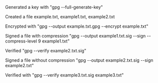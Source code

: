 Generated a key with "gpg --full-generate-key"

Created a file example.txt, example1.txt, example2.txt

Encrypted with "gpg --output example.txt.gpg --encrypt example.txt"

Signed a file with compression "gpg --output example1.txt.sig --sign --compress-level 9 example1.txt"

Verified "gpg --verify example2.txt.sig"

Signed a file without compression "gpg --output example2.txt.sig --sign example2.txt"

Verified with "gpg --verify example3.txt.sig example3.txt"

